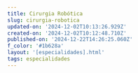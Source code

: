 ```yaml
---
title: Cirurgia Robótica
slug: cirurgia-robotica
updated-on: '2024-12-02T10:13:26.929Z'
created-on: '2024-12-02T10:12:48.710Z'
published-on: '2024-12-22T14:26:25.060Z'
f_color: '#1b628a'
layout: '[especialidades].html'
tags: especialidades
---
```



